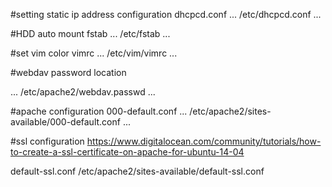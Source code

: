 #setting static ip address configuration
dhcpcd.conf	
...
/etc/dhcpcd.conf
...

#HDD auto mount
fstab
...
/etc/fstab
...

#set vim color
vimrc
...
/etc/vim/vimrc
...

#webdav password location

...
/etc/apache2/webdav.passwd
...

#apache configuration
000-default.conf
...
/etc/apache2/sites-available/000-default.conf
...

#ssl configuration
https://www.digitalocean.com/community/tutorials/how-to-create-a-ssl-certificate-on-apache-for-ubuntu-14-04

default-ssl.conf
/etc/apache2/sites-available/default-ssl.conf

